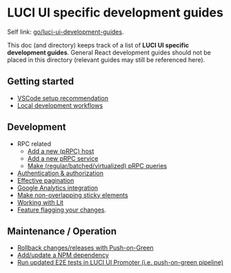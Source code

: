 # LUCI UI specific development guides

Self link: [go/luci-ui-development-guides](http://go/luci-ui-development-guides).

This doc (and directory) keeps track of a list of **LUCI UI specific development guides**.
General React development guides should not be placed in this directory
(relevant guides may still be referenced here).

## Getting started

* [VSCode setup recommendation](./vscode_setup_recommendation.md)
* [Local development workflows](./local_development_workflows.md)

## Development

* RPC related
  * [Add a new (pRPC) host](./add_new_host.md)
  * [Add a new pRPC service](./add_new_prpc_service.md)
  * [Make (regular/batched/virtualized) pRPC queries](./make_prpc_queries.md)
* [Authentication & authorization](./authentication_and_authorization.md)
* [Effective pagination](./effective_pagination.md)
* [Google Analytics integration](./google_analytics_integration.md)
* [Make non-overlapping sticky elements](./make_non_overlapping_sticky_elements.md)
* [Working with Lit](./working_with_lit.md)
* [Feature flagging your changes](./using_feature_flags.md).

## Maintenance / Operation

* [Rollback changes/releases with Push-on-Green](./push_on_green.md)
* [Add/update a NPM dependency](./new_dependencies.md)
* [Run updated E2E tests in LUCI UI Promoter (i.e. push-on-green pipeline)](./run_updated_e2e_tests_in_luci_ui_promoter.md)
